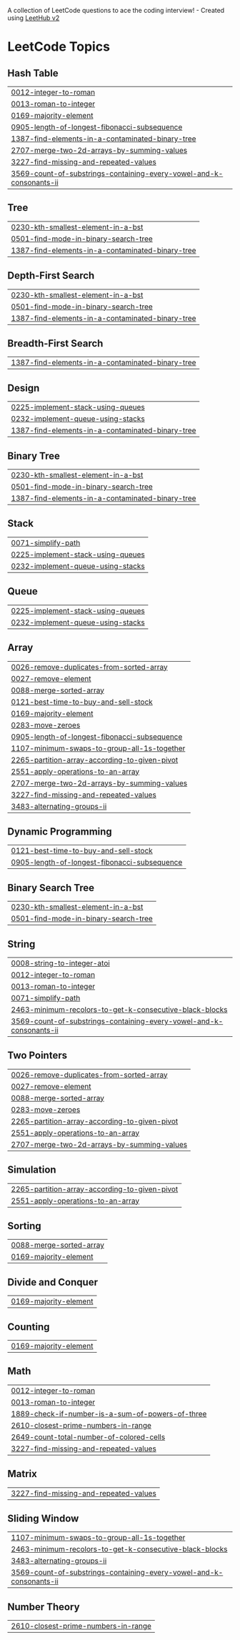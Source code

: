 A collection of LeetCode questions to ace the coding interview! - Created using [LeetHub v2](https://github.com/arunbhardwaj/LeetHub-2.0)
<!---LeetCode Topics Start-->
# LeetCode Topics
## Hash Table
|  |
| ------- |
| [0012-integer-to-roman](https://github.com/atacanyavuz/LeetCode/tree/master/0012-integer-to-roman) |
| [0013-roman-to-integer](https://github.com/atacanyavuz/LeetCode/tree/master/0013-roman-to-integer) |
| [0169-majority-element](https://github.com/atacanyavuz/LeetCode/tree/master/0169-majority-element) |
| [0905-length-of-longest-fibonacci-subsequence](https://github.com/atacanyavuz/LeetCode/tree/master/0905-length-of-longest-fibonacci-subsequence) |
| [1387-find-elements-in-a-contaminated-binary-tree](https://github.com/atacanyavuz/LeetCode/tree/master/1387-find-elements-in-a-contaminated-binary-tree) |
| [2707-merge-two-2d-arrays-by-summing-values](https://github.com/atacanyavuz/LeetCode/tree/master/2707-merge-two-2d-arrays-by-summing-values) |
| [3227-find-missing-and-repeated-values](https://github.com/atacanyavuz/LeetCode/tree/master/3227-find-missing-and-repeated-values) |
| [3569-count-of-substrings-containing-every-vowel-and-k-consonants-ii](https://github.com/atacanyavuz/LeetCode/tree/master/3569-count-of-substrings-containing-every-vowel-and-k-consonants-ii) |
## Tree
|  |
| ------- |
| [0230-kth-smallest-element-in-a-bst](https://github.com/atacanyavuz/LeetCode/tree/master/0230-kth-smallest-element-in-a-bst) |
| [0501-find-mode-in-binary-search-tree](https://github.com/atacanyavuz/LeetCode/tree/master/0501-find-mode-in-binary-search-tree) |
| [1387-find-elements-in-a-contaminated-binary-tree](https://github.com/atacanyavuz/LeetCode/tree/master/1387-find-elements-in-a-contaminated-binary-tree) |
## Depth-First Search
|  |
| ------- |
| [0230-kth-smallest-element-in-a-bst](https://github.com/atacanyavuz/LeetCode/tree/master/0230-kth-smallest-element-in-a-bst) |
| [0501-find-mode-in-binary-search-tree](https://github.com/atacanyavuz/LeetCode/tree/master/0501-find-mode-in-binary-search-tree) |
| [1387-find-elements-in-a-contaminated-binary-tree](https://github.com/atacanyavuz/LeetCode/tree/master/1387-find-elements-in-a-contaminated-binary-tree) |
## Breadth-First Search
|  |
| ------- |
| [1387-find-elements-in-a-contaminated-binary-tree](https://github.com/atacanyavuz/LeetCode/tree/master/1387-find-elements-in-a-contaminated-binary-tree) |
## Design
|  |
| ------- |
| [0225-implement-stack-using-queues](https://github.com/atacanyavuz/LeetCode/tree/master/0225-implement-stack-using-queues) |
| [0232-implement-queue-using-stacks](https://github.com/atacanyavuz/LeetCode/tree/master/0232-implement-queue-using-stacks) |
| [1387-find-elements-in-a-contaminated-binary-tree](https://github.com/atacanyavuz/LeetCode/tree/master/1387-find-elements-in-a-contaminated-binary-tree) |
## Binary Tree
|  |
| ------- |
| [0230-kth-smallest-element-in-a-bst](https://github.com/atacanyavuz/LeetCode/tree/master/0230-kth-smallest-element-in-a-bst) |
| [0501-find-mode-in-binary-search-tree](https://github.com/atacanyavuz/LeetCode/tree/master/0501-find-mode-in-binary-search-tree) |
| [1387-find-elements-in-a-contaminated-binary-tree](https://github.com/atacanyavuz/LeetCode/tree/master/1387-find-elements-in-a-contaminated-binary-tree) |
## Stack
|  |
| ------- |
| [0071-simplify-path](https://github.com/atacanyavuz/LeetCode/tree/master/0071-simplify-path) |
| [0225-implement-stack-using-queues](https://github.com/atacanyavuz/LeetCode/tree/master/0225-implement-stack-using-queues) |
| [0232-implement-queue-using-stacks](https://github.com/atacanyavuz/LeetCode/tree/master/0232-implement-queue-using-stacks) |
## Queue
|  |
| ------- |
| [0225-implement-stack-using-queues](https://github.com/atacanyavuz/LeetCode/tree/master/0225-implement-stack-using-queues) |
| [0232-implement-queue-using-stacks](https://github.com/atacanyavuz/LeetCode/tree/master/0232-implement-queue-using-stacks) |
## Array
|  |
| ------- |
| [0026-remove-duplicates-from-sorted-array](https://github.com/atacanyavuz/LeetCode/tree/master/0026-remove-duplicates-from-sorted-array) |
| [0027-remove-element](https://github.com/atacanyavuz/LeetCode/tree/master/0027-remove-element) |
| [0088-merge-sorted-array](https://github.com/atacanyavuz/LeetCode/tree/master/0088-merge-sorted-array) |
| [0121-best-time-to-buy-and-sell-stock](https://github.com/atacanyavuz/LeetCode/tree/master/0121-best-time-to-buy-and-sell-stock) |
| [0169-majority-element](https://github.com/atacanyavuz/LeetCode/tree/master/0169-majority-element) |
| [0283-move-zeroes](https://github.com/atacanyavuz/LeetCode/tree/master/0283-move-zeroes) |
| [0905-length-of-longest-fibonacci-subsequence](https://github.com/atacanyavuz/LeetCode/tree/master/0905-length-of-longest-fibonacci-subsequence) |
| [1107-minimum-swaps-to-group-all-1s-together](https://github.com/atacanyavuz/LeetCode/tree/master/1107-minimum-swaps-to-group-all-1s-together) |
| [2265-partition-array-according-to-given-pivot](https://github.com/atacanyavuz/LeetCode/tree/master/2265-partition-array-according-to-given-pivot) |
| [2551-apply-operations-to-an-array](https://github.com/atacanyavuz/LeetCode/tree/master/2551-apply-operations-to-an-array) |
| [2707-merge-two-2d-arrays-by-summing-values](https://github.com/atacanyavuz/LeetCode/tree/master/2707-merge-two-2d-arrays-by-summing-values) |
| [3227-find-missing-and-repeated-values](https://github.com/atacanyavuz/LeetCode/tree/master/3227-find-missing-and-repeated-values) |
| [3483-alternating-groups-ii](https://github.com/atacanyavuz/LeetCode/tree/master/3483-alternating-groups-ii) |
## Dynamic Programming
|  |
| ------- |
| [0121-best-time-to-buy-and-sell-stock](https://github.com/atacanyavuz/LeetCode/tree/master/0121-best-time-to-buy-and-sell-stock) |
| [0905-length-of-longest-fibonacci-subsequence](https://github.com/atacanyavuz/LeetCode/tree/master/0905-length-of-longest-fibonacci-subsequence) |
## Binary Search Tree
|  |
| ------- |
| [0230-kth-smallest-element-in-a-bst](https://github.com/atacanyavuz/LeetCode/tree/master/0230-kth-smallest-element-in-a-bst) |
| [0501-find-mode-in-binary-search-tree](https://github.com/atacanyavuz/LeetCode/tree/master/0501-find-mode-in-binary-search-tree) |
## String
|  |
| ------- |
| [0008-string-to-integer-atoi](https://github.com/atacanyavuz/LeetCode/tree/master/0008-string-to-integer-atoi) |
| [0012-integer-to-roman](https://github.com/atacanyavuz/LeetCode/tree/master/0012-integer-to-roman) |
| [0013-roman-to-integer](https://github.com/atacanyavuz/LeetCode/tree/master/0013-roman-to-integer) |
| [0071-simplify-path](https://github.com/atacanyavuz/LeetCode/tree/master/0071-simplify-path) |
| [2463-minimum-recolors-to-get-k-consecutive-black-blocks](https://github.com/atacanyavuz/LeetCode/tree/master/2463-minimum-recolors-to-get-k-consecutive-black-blocks) |
| [3569-count-of-substrings-containing-every-vowel-and-k-consonants-ii](https://github.com/atacanyavuz/LeetCode/tree/master/3569-count-of-substrings-containing-every-vowel-and-k-consonants-ii) |
## Two Pointers
|  |
| ------- |
| [0026-remove-duplicates-from-sorted-array](https://github.com/atacanyavuz/LeetCode/tree/master/0026-remove-duplicates-from-sorted-array) |
| [0027-remove-element](https://github.com/atacanyavuz/LeetCode/tree/master/0027-remove-element) |
| [0088-merge-sorted-array](https://github.com/atacanyavuz/LeetCode/tree/master/0088-merge-sorted-array) |
| [0283-move-zeroes](https://github.com/atacanyavuz/LeetCode/tree/master/0283-move-zeroes) |
| [2265-partition-array-according-to-given-pivot](https://github.com/atacanyavuz/LeetCode/tree/master/2265-partition-array-according-to-given-pivot) |
| [2551-apply-operations-to-an-array](https://github.com/atacanyavuz/LeetCode/tree/master/2551-apply-operations-to-an-array) |
| [2707-merge-two-2d-arrays-by-summing-values](https://github.com/atacanyavuz/LeetCode/tree/master/2707-merge-two-2d-arrays-by-summing-values) |
## Simulation
|  |
| ------- |
| [2265-partition-array-according-to-given-pivot](https://github.com/atacanyavuz/LeetCode/tree/master/2265-partition-array-according-to-given-pivot) |
| [2551-apply-operations-to-an-array](https://github.com/atacanyavuz/LeetCode/tree/master/2551-apply-operations-to-an-array) |
## Sorting
|  |
| ------- |
| [0088-merge-sorted-array](https://github.com/atacanyavuz/LeetCode/tree/master/0088-merge-sorted-array) |
| [0169-majority-element](https://github.com/atacanyavuz/LeetCode/tree/master/0169-majority-element) |
## Divide and Conquer
|  |
| ------- |
| [0169-majority-element](https://github.com/atacanyavuz/LeetCode/tree/master/0169-majority-element) |
## Counting
|  |
| ------- |
| [0169-majority-element](https://github.com/atacanyavuz/LeetCode/tree/master/0169-majority-element) |
## Math
|  |
| ------- |
| [0012-integer-to-roman](https://github.com/atacanyavuz/LeetCode/tree/master/0012-integer-to-roman) |
| [0013-roman-to-integer](https://github.com/atacanyavuz/LeetCode/tree/master/0013-roman-to-integer) |
| [1889-check-if-number-is-a-sum-of-powers-of-three](https://github.com/atacanyavuz/LeetCode/tree/master/1889-check-if-number-is-a-sum-of-powers-of-three) |
| [2610-closest-prime-numbers-in-range](https://github.com/atacanyavuz/LeetCode/tree/master/2610-closest-prime-numbers-in-range) |
| [2649-count-total-number-of-colored-cells](https://github.com/atacanyavuz/LeetCode/tree/master/2649-count-total-number-of-colored-cells) |
| [3227-find-missing-and-repeated-values](https://github.com/atacanyavuz/LeetCode/tree/master/3227-find-missing-and-repeated-values) |
## Matrix
|  |
| ------- |
| [3227-find-missing-and-repeated-values](https://github.com/atacanyavuz/LeetCode/tree/master/3227-find-missing-and-repeated-values) |
## Sliding Window
|  |
| ------- |
| [1107-minimum-swaps-to-group-all-1s-together](https://github.com/atacanyavuz/LeetCode/tree/master/1107-minimum-swaps-to-group-all-1s-together) |
| [2463-minimum-recolors-to-get-k-consecutive-black-blocks](https://github.com/atacanyavuz/LeetCode/tree/master/2463-minimum-recolors-to-get-k-consecutive-black-blocks) |
| [3483-alternating-groups-ii](https://github.com/atacanyavuz/LeetCode/tree/master/3483-alternating-groups-ii) |
| [3569-count-of-substrings-containing-every-vowel-and-k-consonants-ii](https://github.com/atacanyavuz/LeetCode/tree/master/3569-count-of-substrings-containing-every-vowel-and-k-consonants-ii) |
## Number Theory
|  |
| ------- |
| [2610-closest-prime-numbers-in-range](https://github.com/atacanyavuz/LeetCode/tree/master/2610-closest-prime-numbers-in-range) |
<!---LeetCode Topics End-->